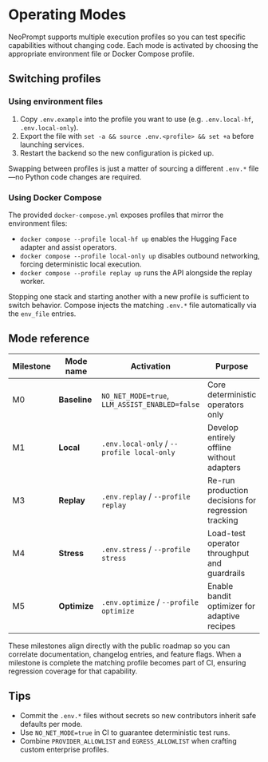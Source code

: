 # Operating Modes

NeoPrompt supports multiple execution profiles so you can test specific capabilities without changing code. Each mode is activated by choosing the appropriate environment file or Docker Compose profile.

## Switching profiles

### Using environment files

1. Copy `.env.example` into the profile you want to use (e.g. `.env.local-hf`, `.env.local-only`).
2. Export the file with `set -a && source .env.<profile> && set +a` before launching services.
3. Restart the backend so the new configuration is picked up.

Swapping between profiles is just a matter of sourcing a different `.env.*` file—no Python code changes are required.

### Using Docker Compose

The provided `docker-compose.yml` exposes profiles that mirror the environment files:

- `docker compose --profile local-hf up` enables the Hugging Face adapter and assist operators.
- `docker compose --profile local-only up` disables outbound networking, forcing deterministic local execution.
- `docker compose --profile replay up` runs the API alongside the replay worker.

Stopping one stack and starting another with a new profile is sufficient to switch behavior. Compose injects the matching `.env.*` file automatically via the `env_file` entries.

## Mode reference

| Milestone | Mode name     | Activation                                  | Purpose |
|-----------|---------------|----------------------------------------------|---------|
| M0        | **Baseline**  | `NO_NET_MODE=true`, `LLM_ASSIST_ENABLED=false` | Core deterministic operators only |
| M1        | **Local**     | `.env.local-only` / `--profile local-only`     | Develop entirely offline without adapters |
| M3        | **Replay**    | `.env.replay` / `--profile replay`             | Re-run production decisions for regression tracking |
| M4        | **Stress**    | `.env.stress` / `--profile stress`             | Load-test operator throughput and guardrails |
| M5        | **Optimize**  | `.env.optimize` / `--profile optimize`         | Enable bandit optimizer for adaptive recipes |

These milestones align directly with the public roadmap so you can correlate documentation, changelog entries, and feature flags. When a milestone is complete the matching profile becomes part of CI, ensuring regression coverage for that capability.

## Tips

- Commit the `.env.*` files without secrets so new contributors inherit safe defaults per mode.
- Use `NO_NET_MODE=true` in CI to guarantee deterministic test runs.
- Combine `PROVIDER_ALLOWLIST` and `EGRESS_ALLOWLIST` when crafting custom enterprise profiles.
